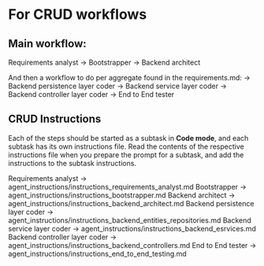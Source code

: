 # For CRUD workflows

## Main workflow:
Requirements analyst -> Bootstrapper -> Backend architect 

And then a workflow to do per aggregate found in the requirements.md:
-> Backend persistence layer coder -> Backend service layer coder -> Backend controller layer coder -> End to End tester

## CRUD Instructions

Each of the steps should be started as a subtask in **Code mode**, and each subtask has its own instructions file. Read the contents of the respective instructions file when you prepare the prompt for a subtask, and add the instructions to the subtask instructions.

Requirements analyst -> agent_instructions/instructions_requirements_analyst.md
Bootstrapper -> agent_instructions/instructions_bootstrapper.md
Backend architect -> agent_instructions/instructions_backend_architect.md
Backend persistence layer coder -> agent_instructions/instructions_backend_entities_repositories.md
Backend service layer coder -> agent_instructions/instructions_backend_esrvices.md
Backend controller layer coder -> agent_instructions/instructions_backend_controllers.md
End to End tester -> agent_instructions/instructions_end_to_end_testing.md